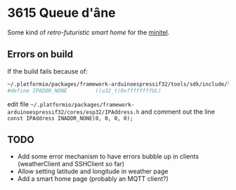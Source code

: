 # 3615 Queue d'âne

Some kind of *retro-futuristic smart home* for the [minitel](https://en.wikipedia.org/wiki/Minitel).

## Errors on build

If the build fails because of:

```bash
~/.platformio/packages/framework-arduinoespressif32/tools/sdk/include/lwip/lwip/ip4_addr.h:79:37: error: expected ')' before numeric constant
#define IPADDR_NONE         ((u32_t)0xffffffffUL)
```

edit file `~/.platformio/packages/framework-arduinoespressif32/cores/esp32/IPAddress.h` and comment out the line `const IPAddress INADDR_NONE(0, 0, 0, 0);`

## TODO

- Add some error mechanism to have errors bubble up in clients (weatherClient and SSHClient so far)
- Allow setting latitude and longitude in weather page
- Add a smart home page (probably an MQTT client?)

